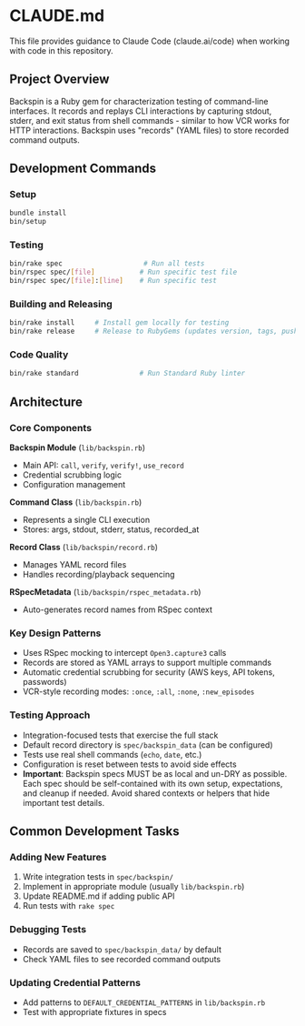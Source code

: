 # CLAUDE.md

This file provides guidance to Claude Code (claude.ai/code) when working with code in this repository.

## Project Overview

Backspin is a Ruby gem for characterization testing of command-line interfaces. It records and replays CLI interactions by capturing stdout, stderr, and exit status from shell commands - similar to how VCR works for HTTP interactions. Backspin uses "records" (YAML files) to store recorded command outputs.

## Development Commands

### Setup
```bash
bundle install
bin/setup
```

### Testing
```bash
bin/rake spec                    # Run all tests
bin/rspec spec/[file]           # Run specific test file
bin/rspec spec/[file]:[line]    # Run specific test
```

### Building and Releasing
```bash
bin/rake install     # Install gem locally for testing
bin/rake release     # Release to RubyGems (updates version, tags, pushes)
```

### Code Quality
```bash
bin/rake standard               # Run Standard Ruby linter
```

## Architecture

### Core Components

**Backspin Module** (`lib/backspin.rb`)
- Main API: `call`, `verify`, `verify!`, `use_record`
- Credential scrubbing logic
- Configuration management

**Command Class** (`lib/backspin.rb`)
- Represents a single CLI execution
- Stores: args, stdout, stderr, status, recorded_at

**Record Class** (`lib/backspin/record.rb`)
- Manages YAML record files
- Handles recording/playback sequencing

**RSpecMetadata** (`lib/backspin/rspec_metadata.rb`)
- Auto-generates record names from RSpec context

### Key Design Patterns

- Uses RSpec mocking to intercept `Open3.capture3` calls
- Records are stored as YAML arrays to support multiple commands
- Automatic credential scrubbing for security (AWS keys, API tokens, passwords)
- VCR-style recording modes: `:once`, `:all`, `:none`, `:new_episodes`

### Testing Approach

- Integration-focused tests that exercise the full stack
- Default record directory is `spec/backspin_data` (can be configured)
- Tests use real shell commands (`echo`, `date`, etc.)
- Configuration is reset between tests to avoid side effects
- **Important**: Backspin specs MUST be as local and un-DRY as possible. Each spec should be self-contained with its own setup, expectations, and cleanup if needed. Avoid shared contexts or helpers that hide important test details.

## Common Development Tasks

### Adding New Features
1. Write integration tests in `spec/backspin/`
2. Implement in appropriate module (usually `lib/backspin.rb`)
3. Update README.md if adding public API
4. Run tests with `rake spec`

### Debugging Tests
- Records are saved to `spec/backspin_data/` by default
- Check YAML files to see recorded command outputs

### Updating Credential Patterns
- Add patterns to `DEFAULT_CREDENTIAL_PATTERNS` in `lib/backspin.rb`
- Test with appropriate fixtures in specs